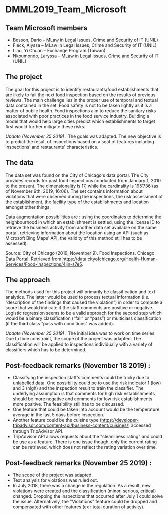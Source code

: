 # DMML2019_Team_Microsoft

## Team Microsoft members   

- Besson, Dario – MLaw in Legal Issues, Crime and Security of IT (UNIL)
- Fleck, Alyssa – MLaw in Legal Issues, Crime and Security of IT (UNIL)
- Liao, Yi Chuan – Exchange Program (Taiwan)
- Nkoumondo, Laryssa – MLaw in Legal Issues, Crime and Security of IT (UNIL)

## The project

The goal for this project is to identify restaurants/food establishments that are likely to fail the next food inspection based on the results of previous reviews. The main challenge lies in the proper use of temporal and textual data contained in the set.
Food safety is not to be taken lightly as it is a matter of public health. Food inspections aim to reduce the sanitary risks associated with poor practices in the food service industry. Building a model that would help large cities predict which establishments to target first would further mitigate these risks.

_Update (November 25 2019) :_ The goals was adapted. The new objective is to predict the result of inspections based on a seat of features including inspections' and restaurants' characteristics.

## The data

The data set was found on the City of Chicago's data portal. The City provides records for past food inspections conducted from January 1, 2010 to the present. The dimensionality is 17, while the cardinality is 195’736 (as of ‎November 9th, ‎2019, ‏‎16:06).
The set contains information about violations that were observed during the inspections, the risk assessment of the establishment, the facility type of the establishments and location amongst other things.

Data augmentation possibilities are : using the coordinates to determine the neighbourhood in which an establishment is settled, using the license ID to retrieve the business activity from another data set available on the same portal, retrieving information about the location using an API (such as Microsoft Bing Maps’ API, the validity of this method still has to be assessed).

Source: City of Chicago (2019, November 9). Food Inspections. Chicago Data Portal. Retrieved from https://data.cityofchicago.org/Health-Human-Services/Food-Inspections/4ijn-s7e5.

## The approach

The methods used for this project will primarily be classification and text analytics. The latter would be used to process textual information (i.e. “description of the findings that caused the violation”) in order to compute a score that would indicate if the staff comments are positive or negative.
Logistic regression seems to be a valid approach for the second step which would be a binary classification (“fail” or “pass”) or multiclass classification (if the third class “pass with conditions” was added).

_Update (November 25 2019) :_ The initial idea was to work on time series. Due to time constraint, the scope of the project was adapted. The classification will be applied to inspections individually with a variety of classifiers which has to be determined.


## Post-feedback remarks (November 18 2019) :

- Classifying the inspection staff's comments could be tricky due to unlabelled data. One possibility could be to use the risk indicator 1 (low) and 3 (high) and the inspection result to train the classifier. The underlying assumption is that comments for high risk establishments should be more negative and comments for low risk establishments more positive. The feasibility still has to be discussed.
- One feature that could be taken into account would be the temperature average in the last 5 days before inspection.
- Another feature could be the cuisine type (https://developer-tripadvisor.com/content-api/business-content/cuisines/) accessed through TripAdvisor API.
- TripAdvisor API allows requests about the "cleanliness rating" and could be use as a feature. There is one issue though, only the current rating can be retrieved, which does not reflect the rating variation over time.

## Post-feedback remarks (November 25 2019) :

- The scope of the project was adapted.
- Text analysis for violations was ruled out.
- In July 2018, there was a change in the regulation. As a result, new violations were created and the classification (minor, serious, critical) changed. Dropping the inspections that occurred after July 1 could solve the issue. Alternatively, the "Violations" feature could be dropped and compensated with other features (ex : total duration of activity).
